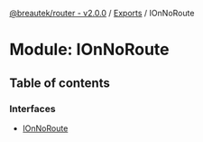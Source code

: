 [@breautek/router - v2.0.0](../README.md) / [Exports](../modules.md) / IOnNoRoute

# Module: IOnNoRoute

## Table of contents

### Interfaces

- [IOnNoRoute](../interfaces/IOnNoRoute.IOnNoRoute-1.md)
